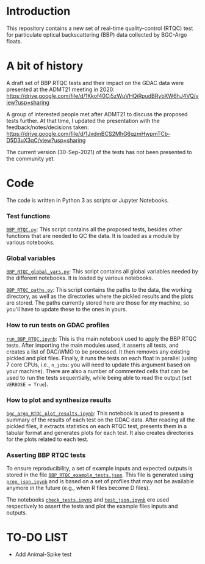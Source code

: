 # Introduction
This repository contains a new set of real-time quality-control (RTQC) test for particulate optical backscattering (BBP) data collected by BGC-Argo floats.

# A bit of history
A draft set of BBP RTQC tests and their impact on the GDAC data were presented at the ADMT21 meeting in 2020: https://drive.google.com/file/d/1Kkof40Cj5zWuVHQiRpudBRybXW6hJ4VQ/view?usp=sharing

A group of interested people met after ADMT21 to discuss the proposed tests further. At that time, I updated the presentation with the feedback/notes/decisions taken: https://drive.google.com/file/d/1JxdmBCS2MhG6qzmHwpmTCb-D5D3uX3qC/view?usp=sharing

The current version (30-Sep-2021) of the tests has not been presented to the community yet.

# Code
The code is written in Python 3 as scripts or Jupyter Notebooks.

### Test functions
[`BBP_RTQC.py`](https://github.com/euroargodev/BBP_RTQC/blob/main/BBP_RTQC.py): This script contains all the proposed tests, besides other functions that are needed to QC the data. It is loaded as a module by various notebooks.

### Global variables
[`BBP_RTQC_global_vars.py`](https://github.com/euroargodev/BBP_RTQC/blob/main/BBP_RTQC_global_vars.py): This script contains all global variables needed by the different notebooks. It is loaded by various notebooks.

[`BBP_RTQC_paths.py`](https://github.com/euroargodev/BBP_RTQC/blob/main/BBP_RTQC_paths.py): This script contains the paths to the data, the working directory, as well as the directories where the pickled results and the plots are stored. The paths currently stored here are those for my machine, so you'll have to update these to the ones in yours.

### How to run tests on GDAC profiles
[`run_BBP_RTQC.ipynb`](https://github.com/euroargodev/BBP_RTQC/blob/main/run_BBP_RTQC.ipynb): This is the main notebook used to apply the BBP RTQC tests. After importing the main modules used, it asserts all tests, and creates a list of DAC/WMO to be processed. It then removes any existing pickled and plot files. Finally, it runs the tests on each float in parallel (using 7 core CPUs, i.e., `n_jobs`: you will need to update this argument based on your machine).
There are also a number of commented cells that can be used to run the tests sequentially, while being able to read the output (set `VERBOSE = True`).

### How to plot and synthesize results
[`bgc_argo_RTQC_plot_results.ipynb`](https://github.com/euroargodev/BBP_RTQC/blob/main/bgc_argo_RTQC_plot_results.ipynb): This notebook is used to present a summary of the results of each test on the GDAC data. After reading all the pickled files, it extracts statistics on each RTQC test, presents them in a tabular format and generates plots for each test. It also creates directories for the plots related to each test.

### Asserting BBP RTQC tests
To ensure reproducibility, a set of example inputs and expected outputs is stored in the file [`BBP_RTQC_example_tests.json`](https://github.com/euroargodev/BBP_RTQC/blob/main/BBP_RTQC_example_tests.json).
This file is generated using [`prep_json.ipynb`](https://github.com/euroargodev/BBP_RTQC/blob/main/prep_json.ipynb) and is based on a set of profiles that may not be available anymore in the future (e.g., when R files become D files).

The notebooks 
[`check_tests.ipynb`](https://github.com/euroargodev/BBP_RTQC/blob/main/check_tests.ipynb)
and
[`test_json.ipynb`](https://github.com/euroargodev/BBP_RTQC/blob/main/test_json.ipynb)
ere used respectively to assert the tests and plot the example files inputs and outputs.

 




# TO-DO LIST
- Add Animal-Spike test 
